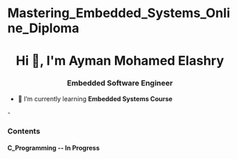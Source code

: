 # Mastering_Embedded_Systems_Online_Diploma
<h1 align="center">Hi 👋, I'm Ayman Mohamed Elashry</h1>
<h3 align="center">Embedded Software Engineer</h3>

- 🌱 I’m currently learning **Embedded Systems Course**

-<h3 align="left">Contents</h3>
<h4 align="left">C_Programming -- In Progress</h4>
